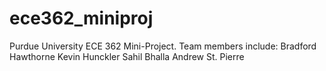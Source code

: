 # ece362_miniproj
Purdue University ECE 362 Mini-Project. 
Team members include: 
      Bradford Hawthorne
      Kevin Hunckler
      Sahil Bhalla
      Andrew St. Pierre
